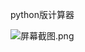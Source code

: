 python版计算器

![](https://images.gitee.com/uploads/images/2021/0923/203517_4770ce3f_1013055.png "屏幕截图.png")